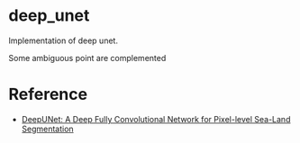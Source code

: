 # deep_unet
Implementation of deep unet.

Some ambiguous point are complemented

# Reference
- [DeepUNet: A Deep Fully Convolutional Network
for Pixel-level Sea-Land Segmentation](https://arxiv.org/abs/1709.00201)
